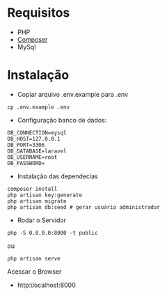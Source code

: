 # Requisitos

- PHP
- [Composer](https://getcomposer.org/doc/00-intro.md)
- MySql

# Instalação

- Copiar arquivo .env.example para .env
```shell script
cp .env.example .env
```
- Configuração banco de dados: 
```dotenv
DB_CONNECTION=mysql
DB_HOST=127.0.0.1
DB_PORT=3306
DB_DATABASE=laravel
DB_USERNAME=root
DB_PASSWORD=
```
- Instalação das dependecias
```shell script
composer install
php artisan key:generate
php artisan migrate
php artisan db:seed # gerar usuário administrador
```

- Rodar o Servidor
```shell script
php -S 0.0.0.0:8000 -t public
```
ou
```shell script
php artisan serve
```

Acessar o Browser
- http:\\localhost:8000

